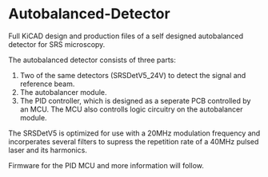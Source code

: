 # Autobalanced-Detector
Full KiCAD design and production files of a self designed autobalanced detector for SRS microscopy. 

The autobalanced detector consists of three parts: 
1. Two of the same detectors (SRSDetV5_24V) to detect the signal and reference beam.
2. The autobalancer module.
3. The PID controller, which is designed as a seperate PCB controlled by an MCU. The MCU also controlls logic circuitry on the autobalancer module.

The SRSDetV5 is optimized for use with a 20MHz modulation frequency and incorperates several filters to supress the repetition rate of a 40MHz pulsed laser and its harmonics. 

Firmware for the PID MCU and more information will follow.
